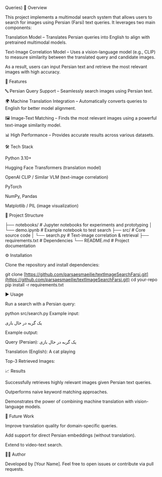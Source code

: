 Queries)
📌 Overview

This project implements a multimodal search system that allows users to search for images using Persian (Farsi) text queries.
It leverages two main components:

Translation Model – Translates Persian queries into English to align with pretrained multimodal models.

Text-Image Correlation Model – Uses a vision-language model (e.g., CLIP) to measure similarity between the translated query and candidate images.

As a result, users can input Persian text and retrieve the most relevant images with high accuracy.

🚀 Features

🔤 Persian Query Support – Seamlessly search images using Persian text.

🌍 Machine Translation Integration – Automatically converts queries to English for better model alignment.

🖼️ Image-Text Matching – Finds the most relevant images using a powerful text-image similarity model.

📊 High Performance – Provides accurate results across various datasets.

🛠️ Tech Stack

Python 3.10+

Hugging Face Transformers (translation model)

OpenAI CLIP / Similar VLM (text-image correlation)

PyTorch

NumPy, Pandas

Matplotlib / PIL (image visualization)

📂 Project Structure

├── notebooks/            # Jupyter notebooks for experiments and prototyping
│   └── demo.ipynb        # Example notebook to test search
├── src/                  # Core source code
│   └── search.py         # Text-image correlation & retrieval
├── requirements.txt      # Dependencies
└── README.md             # Project documentation

⚙️ Installation

Clone the repository and install dependencies:

git clone [https://github.com/parsaesmaeilie/textImageSearchFarsi.git](https://github.com/parsaesmaeilie/textImageSearchFarsi.git)
cd your-repo
pip install -r requirements.txt

▶️ Usage

Run a search with a Persian query:

python src/search.py 
Example input:

یک گربه در حال بازی

Example output:

Query (Persian): یک گربه در حال بازی

Translation (English): A cat playing

Top-3 Retrieved Images:

📈 Results

Successfully retrieves highly relevant images given Persian text queries.

Outperforms naive keyword matching approaches.

Demonstrates the power of combining machine translation with vision-language models.

🔮 Future Work

Improve translation quality for domain-specific queries.

Add support for direct Persian embeddings (without translation).

Extend to video-text search.

👨‍💻 Author

Developed by [Your Name].
Feel free to open issues or contribute via pull requests.

